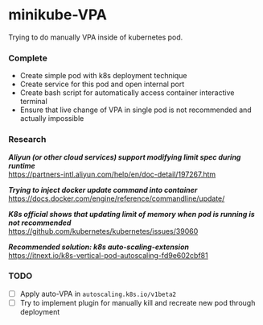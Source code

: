 # minikube-VPA
Trying to do manually VPA inside of kubernetes pod.

### Complete

* Create simple pod with k8s deployment technique
* Create service for this pod and open internal port
* Create bash script for automatically access container interactive terminal
* Ensure that live change of VPA in single pod is not recommended and actually impossible

### Research

***Aliyun (or other cloud services) support modifying limit spec during runtime***  
https://partners-intl.aliyun.com/help/en/doc-detail/197267.htm

***Trying to inject docker update command into container***  
https://docs.docker.com/engine/reference/commandline/update/

***K8s official shows that updating limit of memory when pod is running is not recommended***  
https://github.com/kubernetes/kubernetes/issues/39060

***Recommended solution: k8s auto-scaling-extension***  
https://itnext.io/k8s-vertical-pod-autoscaling-fd9e602cbf81

### TODO
- [ ] Apply auto-VPA in `autoscaling.k8s.io/v1beta2`
- [ ] Try to implement plugin for manually kill and recreate new pod through deployment